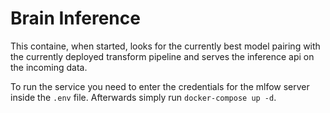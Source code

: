 # Brain Inference
This containe, when started, looks for the currently best model pairing with the currently deployed transform pipeline and serves the inference api on the incoming data.

To run the service you need to enter the credentials for the mlfow server inside the `.env` file.
Afterwards simply run `docker-compose up -d`.